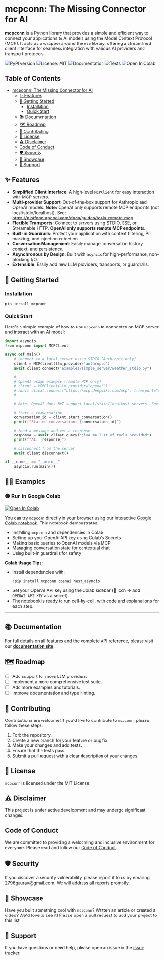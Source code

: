 # mcpconn: The Missing Connector for AI

**mcpconn** is a Python library that provides a simple and efficient way to connect your applications to AI models using the Model Context Protocol (MCP). It acts as a wrapper around the `mcp` library, offering a streamlined client interface for seamless integration with various AI providers and transport protocols.

[![PyPI version](https://badge.fury.io/py/mcpconn.svg)](https://badge.fury.io/py/mcpconn)
[![License: MIT](https://img.shields.io/badge/License-MIT-yellow.svg)](https://opensource.org/licenses/MIT)
[![Documentation](https://img.shields.io/badge/Documentation-blue.svg)](https://2796gaurav.github.io/mcpconn)
[![Tests](https://github.com/2796gaurav/mcpconn/workflows/Python%20Tests/badge.svg)](https://github.com/2796gaurav/mcpconn/actions)
[![Open In Colab](https://colab.research.google.com/assets/colab-badge.svg)](https://colab.research.google.com/drive/1a3mrcuX7VeDljXxec0s_JRUw1fdKf6YW?usp=sharing)

## Table of Contents

- [mcpconn: The Missing Connector for AI](#mcpconn-the-missing-connector-for-ai)
  - [✨ Features](#-features)
  - [🚀 Getting Started](#-getting-started)
    - [Installation](#installation)
    - [Quick Start](#quick-start)
  - [📚 Documentation](#-documentation)
  - [🗺️ Roadmap](#️-roadmap)
  - [🤝 Contributing](#-contributing)
  - [📄 License](#-license)
  - [⚠️ Disclaimer](#️-disclaimer)
  - [Code of Conduct](#code-of-conduct)
  - [🛡️ Security](#️-security)
  - [🌟 Showcase](#-showcase)
  - [💬 Support](#-support)

## ✨ Features

- **Simplified Client Interface**: A high-level `MCPClient` for easy interaction with MCP servers.
- **Multi-provider Support**: Out-of-the-box support for Anthropic and OpenAI models. **Note:** OpenAI only supports remote MCP endpoints (not local/stdio/localhost). See: https://platform.openai.com/docs/guides/tools-remote-mcp
- **Flexible Transports**: Connect to servers using STDIO, SSE, or Streamable HTTP. **OpenAI only supports remote MCP endpoints.**
- **Built-in Guardrails**: Protect your application with content filtering, PII masking, and injection detection.
- **Conversation Management**: Easily manage conversation history, context, and persistence.
- **Asynchronous by Design**: Built with `asyncio` for high-performance, non-blocking I/O.
- **Extensible**: Easily add new LLM providers, transports, or guardrails.

## 🚀 Getting Started

### Installation

```bash
pip install mcpconn
```

### Quick Start

Here's a simple example of how to use `mcpconn` to connect to an MCP server and interact with an AI model:

```python
import asyncio
from mcpconn import MCPClient

async def main():
    # Connect to a local server using STDIO (Anthropic only)
    client = MCPClient(llm_provider="anthropic")
    await client.connect("examples/simple_server/weather_stdio.py")

    # ---
    # OpenAI usage example (remote MCP only):
    # client = MCPClient(llm_provider="openai")
    # await client.connect("https://mcp.deepwiki.com/mcp", transport="streamable_http")
    # ---

    # Note: OpenAI does NOT support local/stdio/localhost servers. See: https://platform.openai.com/docs/guides/tools-remote-mcp

    # Start a conversation
    conversation_id = client.start_conversation()
    print(f"Started conversation: {conversation_id}")

    # Send a message and get a response
    response = await client.query("give me list of tools provided")
    print(f"AI: {response}")

    # Disconnect from the server
    await client.disconnect()

if __name__ == "__main__":
    asyncio.run(main())

```

## 🧑‍💻 Examples

### 🟢 Run in Google Colab

[![Open In Colab](https://colab.research.google.com/assets/colab-badge.svg)](https://colab.research.google.com/drive/1a3mrcuX7VeDljXxec0s_JRUw1fdKf6YW?usp=sharing)

You can try `mcpconn` directly in your browser using our interactive [Google Colab notebook](https://colab.research.google.com/drive/1a3mrcuX7VeDljXxec0s_JRUw1fdKf6YW?usp=sharing). This notebook demonstrates:

- Installing `mcpconn` and dependencies in Colab
- Setting up your OpenAI API key using Colab's Secrets
- Making basic queries to OpenAI models via MCP
- Managing conversation state for contextual chat
- Using built-in guardrails for safety

**Colab Usage Tips:**
- Install dependencies with:
  ```python
  !pip install mcpconn openai nest_asyncio
  ```
- Set your OpenAI API key using the Colab sidebar (🔑 icon → add `OPENAI_API_KEY` as a secret).
- The notebook is ready to run cell-by-cell, with code and explanations for each step.

---

## 📚 Documentation

For full details on all features and the complete API reference, please visit our **[documentation site](https://2796gaurav.github.io/mcpconn)**.

## 🗺️ Roadmap

- [ ] Add support for more LLM providers.
- [ ] Implement a more comprehensive test suite.
- [ ] Add more examples and tutorials.
- [ ] Improve documentation and type hinting.

## 🤝 Contributing 

Contributions are welcome! If you'd like to contribute to `mcpconn`, please follow these steps:

1.  Fork the repository.
2.  Create a new branch for your feature or bug fix.
3.  Make your changes and add tests.
4.  Ensure that the tests pass.
5.  Submit a pull request with a clear description of your changes.

## 📄 License

`mcpconn` is licensed under the [MIT License](LICENSE).

## ⚠️ Disclaimer

This project is under active development and may undergo significant changes.

## Code of Conduct

We are committed to providing a welcoming and inclusive environment for everyone. Please read and follow our [Code of Conduct](CODE_OF_CONDUCT.md).

## 🛡️ Security

If you discover a security vulnerability, please report it to us by emailing [2796gaurav@gmail.com](mailto:2796gaurav@gmail.com). We will address all reports promptly.

## 🌟 Showcase

Have you built something cool with `mcpconn`? Written an article or created a video? We'd love to see it! Please open a pull request to add your project to this list.

## 💬 Support

If you have questions or need help, please open an issue in the [issue tracker](https://github.com/2796gaurav/mcpconn/issues).